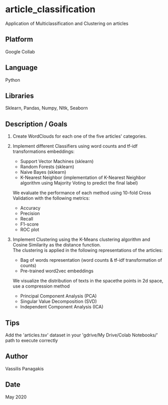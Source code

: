 # article_classification
Application of Multiclassification and Clustering on articles

## Platform
Google Collab

## Language
Python

## Libraries
Sklearn, Pandas, Numpy, Nltk, Seaborn

## Description / Goals 
1. Create WordClouds for each one of the five articles' categories.
2. Implement different Classifiers using word counts and tf-idf transformations embeddings:
   * Support Vector Machines (sklearn)
   * Random Forests (sklearn)
   * Naive Bayes (sklearn)
   * K-Nearest Neighbor (implementation of K-Nearest Neighbor algorithm using Majority Voting to predict the final label)
  
   We evaluate the performance of each method using 10-fold Cross Validation with the following metrics:
    * Accuracy
    * Precision  
    * Recall 
    * F1-score
    * ROC plot 
3. Implement Clustering using the K-Means clustering algorithm and Cosine Similarity as the distance function. <br> The clustering is applied in the following representations of the articles:
    * Bag of words representation (word counts & tf-idf transformation of counts)
    * Pre-trained word2vec embeddings 
    
    We visualize the distribution of texts in the spacethe points in 2d space, use a compression method
    * Principal Component Analysis (PCA) 
    * Singular Value Decomposition (SVD) 
    * Independent Component Analysis (ICA)

## Tips
Add the 'articles.tsv' dataset in your 'gdrive/My Drive/Colab Notebooks/' path to execute correctly

## Author
Vassilis Panagakis

## Date
May 2020
